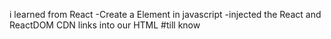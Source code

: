 i learned from React 
-Create a Element in javascript
-injected the React and ReactDOM CDN links into our HTML
#till know
